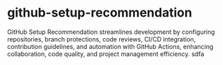 # github-setup-recommendation
GitHub Setup Recommendation streamlines development by configuring repositories, branch protections, code reviews, CI/CD integration, contribution guidelines, and automation with GitHub Actions, enhancing collaboration, code quality, and project management efficiency.
sdfa
